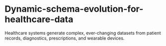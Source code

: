 # Dynamic-schema-evolution-for-healthcare-data

Healthcare systems generate complex, ever-changing datasets from patient records, diagnostics, prescriptions, and wearable devices.
